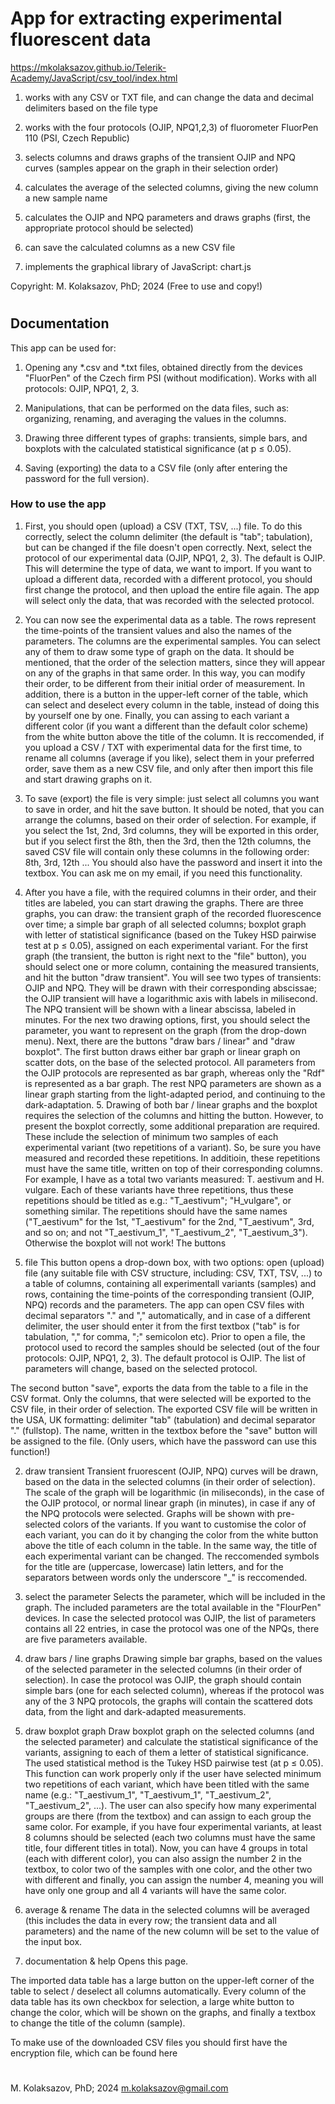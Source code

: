 # App for extracting experimental fluorescent data

https://mkolaksazov.github.io/Telerik-Academy/JavaScript/csv_tool/index.html

1) works with any CSV or TXT file, and can change the data and decimal delimiters based on the file type
  
3) works with the four protocols (OJIP, NPQ1,2,3) of fluorometer FluorPen 110 (PSI, Czech Republic)

4) selects columns and draws graphs of the transient OJIP and NPQ curves (samples appear on the graph in their selection order)

5) calculates the average of the selected columns, giving the new column a new sample name

6) calculates the OJIP and NPQ parameters and draws graphs (first, the appropriate protocol should be selected)

7) can save the calculated columns as a new CSV file

8) implements the graphical library of JavaScript: chart.js

Copyright: M. Kolaksazov, PhD; 2024 (Free to use and copy!)

#

## Documentation
This app can be used for:
1. Opening any *.csv and *.txt files, obtained directly from the devices "FluorPen" of the Czech firm PSI (without modification). Works with all protocols: OJIP, NPQ1, 2, 3.

2. Manipulations, that can be performed on the data files, such as: organizing, renaming, and averaging the values in the columns.

3. Drawing three different types of graphs: transients, simple bars, and boxplots with the calculated statistical significance (at p ≤ 0.05).

4. Saving (exporting) the data to a CSV file (only after entering the password for the full version).

### How to use the app
1. First, you should open (upload) a CSV (TXT, TSV, ...) file. To do this correctly, select the column delimiter (the default is "tab"; tabulation), but can be changed if the file doesn't open correctly. Next, select the protocol of our experimental data (OJIP, NPQ1, 2, 3). The default is OJIP. This will determine the type of data, we want to import. If you want to upload a different data, recorded with a different protocol, you should first change the protocol, and then upload the entire file again. The app will select only the data, that was recorded with the selected protocol.

2. You can now see the experimental data as a table. The rows represent the time-points of the transient values and also the names of the parameters. The columns are the experimental samples. You can select any of them to draw some type of graph on the data. It should be mentioned, that the order of the selection matters, since they will appear on any of the graphs in that same order. In this way, you can modify their order, to be different from their initial order of measurement. In addition, there is a button in the upper-left corner of the table, which can select and deselect every column in the table, instead of doing this by yourself one by one. Finally, you can assing to each variant a different color (if you want a different than the default color scheme) from the white button above the title of the column. It is reccomended, if you upload a CSV / TXT with experimental data for the first time, to rename all columns (average if you like), select them in your preferred order, save them as a new CSV file, and only after then import this file and start drawing graphs on it.

3. To save (export) the file is very simple: just select all columns you want to save in order, and hit the save button. It should be noted, that you can arrange the columns, based on their order of selection. For example, if you select the 1st, 2nd, 3rd columns, they will be exported in this order, but if you select first the 8th, then the 3rd, then the 12th columns, the saved CSV file will contain only these columns in the following order: 8th, 3rd, 12th ... You should also have the password and insert it into the textbox. You can ask me on my email, if you need this functionality.

4. After you have a file, with the required columns in their order, and their titles are labeled, you can start drawing the graphs. There are three graphs, you can draw: the transient graph of the recorded fluorescence over time; a simple bar graph of all selected columns; boxplot graph with letter of statistical significance (based on the Tukey HSD pairwise test at p ≤ 0.05), assigned on each experimental variant. For the first graph (the transient, the button is right next to the "file" button), you should select one or more column, containing the measured transients, and hit the button "draw transient". You will see two types of transients: OJIP and NPQ. They will be drawn with their corresponding abscissae; the OJIP transient will have a logarithmic axis with labels in milisecond. The NPQ transient will be shown with a linear abscissa, labeled in minutes. For the nex two drawing options, first, you should select the parameter, you want to represent on the graph (from the drop-down menu). Next, there are the buttons "draw bars / linear" and "draw boxplot". The first button draws either bar graph or linear graph on scatter dots, on the base of the selected protocol. All parameters from the OJIP protocols are represented as bar graph, whereas only the "Rdf" is represented as a bar graph. The rest NPQ parameters are shown as a linear graph starting from the light-adapted period, and continuing to the dark-adaptation. 5. Drawing of both bar / linear graphs and the boxplot requires the selection of the columns and hitting the button. However, to present the boxplot correctly, some additional preparation are required. These include the selection of minimum two samples of each experimental variant (two repetitions of a variant). So, be sure you have measured and recorded these repetitions. In additioin, these repetitions must have the same title, written on top of their corresponding columns. For example, I have as a total two variants measured: T. aestivum and H. vulgare. Each of these variants have three repetitions, thus these repetitions should be titled as e.g.: "T_aestivum"; "H_vulgare", or something similar. The repetitions should have the same names ("T_aestivum" for the 1st, "T_aestivum" for the 2nd, "T_aestivum", 3rd, and so on; and not "T_aestivum_1", "T_aestivum_2", "T_aestivum_3"). Otherwise the boxplot will not work!
The buttons

1. file This button opens a drop-down box, with two options:
open (upload) file (any suitable file with CSV structure, including: CSV, TXT, TSV, ...) to a table of columns, containing all experimentall variants (samples) and rows, containing the time-points of the corresponding transient (OJIP, NPQ) records and the parameters. The app can open CSV files with decimal separators "." and "," automatically, and in case of a different delimiter, the user should enter it from the first textbox ("tab" is for tabulation, "," for comma, ";" semicolon etc). Prior to open a file, the protocol used to record the samples should be selected (out of the four protocols: OJIP, NPQ1, 2, 3). The default protocol is OJIP. The list of parameters will change, based on the selected protocol.

The second button "save", exports the data from the table to a file in the CSV format. Only the columns, that were selected will be exported to the CSV file, in their order of selection. The exported CSV file will be written in the USA, UK formatting: delimiter "tab" (tabulation) and decimal separator "." (fullstop). The name, written in the textbox before the "save" button will be assigned to the file. (Only users, which have the password can use this function!)

2. draw transient Transient fruorescent (OJIP, NPQ) curves will be drawn, based on the data in the selected columns (in their order of selection). The scale of the graph will be logarithmic (in miliseconds), in the case of the OJIP protocol, or normal linear graph (in minutes), in case if any of the NPQ protocols were selected. Graphs will be shown with pre-selected colors of the variants. If you want to customise the color of each variant, you can do it by changing the color from the white button above the title of each column in the table. In the same way, the title of each experimental variant can be changed. The reccomended symbols for the title are (uppercase, lowercase) latin letters, and for the separators between words only the underscore "_" is reccomended.

3. select the parameter Selects the parameter, which will be included in the graph. The included parameters are the total available in the "FlourPen" devices. In case the selected protocol was OJIP, the list of parameters contains all 22 entries, in case the protocol was one of the NPQs, there are five parameters available.

4. draw bars / line graphs Drawing simple bar graphs, based on the values of the selected parameter in the selected columns (in their order of selection). In case the protocol was OJIP, the graph should contain simple bars (one for each selected column), whereas if the protocol was any of the 3 NPQ protocols, the graphs will contain the scattered dots data, from the light and dark-adapted measurements.

5. draw boxplot graph Draw boxplot graph on the selected columns (and the selected parameter) and calculate the statistical significance of the variants, assigning to each of them a letter of statistical significance. The used statistical method is the Tukey HSD pairwise test (at p ≤ 0.05). This function can work properly only if the user have selected minimum two repetitions of each variant, which have been titled with the same name (e.g.: "T_aestivum_1", "T_aestivum_1", "T_aestivum_2", "T_aestivum_2", ...). The user can also specify how many experimental groups are there (from the textbox) and can assign to each group the same color. For example, if you have four experimental variants, at least 8 columns should be selected (each two columns must have the same title, four different titles in total). Now, you can have 4 groups in total (each with different color), you can also assign the number 2 in the textbox, to color two of the samples with one color, and the other two with different and finally, you can assign the number 4, meaning you will have only one group and all 4 variants will have the same color.

6. average & rename The data in the selected columns will be averaged (this includes the data in every row; the transient data and all parameters) and the name of the new column will be set to the value of the input box.

7. documentation & help Opens this page.

The imported data table has a large button on the upper-left corner of the table to select / deselect all columns automatically. Every column of the data table has its own checkbox for selection, a large white button to change the color, which will be shown on the graphs, and finally a textbox to change the title of the column (sample).

To make use of the downloaded CSV files you should first have the encryption file, which can be found here
#
M. Kolaksazov, PhD; 2024 m.kolaksazov@gmail.com
